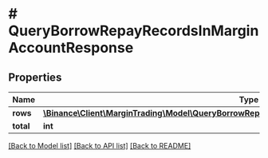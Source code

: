 # # QueryBorrowRepayRecordsInMarginAccountResponse

## Properties

Name | Type | Description | Notes
------------ | ------------- | ------------- | -------------
**rows** | [**\Binance\Client\MarginTrading\Model\QueryBorrowRepayRecordsInMarginAccountResponseRowsInner[]**](QueryBorrowRepayRecordsInMarginAccountResponseRowsInner.md) |  | [optional]
**total** | **int** |  | [optional]

[[Back to Model list]](../../README.md#models) [[Back to API list]](../../README.md#endpoints) [[Back to README]](../../README.md)
